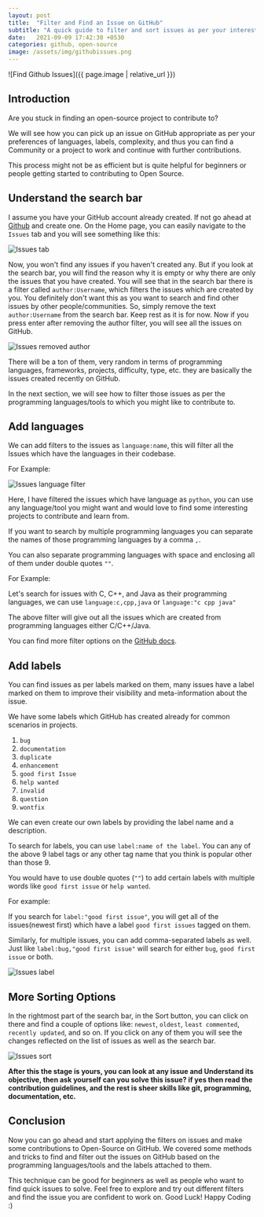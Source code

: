 ```yaml
---
layout: post
title:  "Filter and Find an Issue on GitHub"
subtitle: "A quick guide to filter and sort issues as per your interest/skills on GitHub"
date:   2021-09-09 17:42:30 +0530
categories: github, open-source
image: /assets/img/githubissues.png 
---
```


![Find Github Issues]({{ page.image | relative_url }})

## Introduction

Are you stuck in finding an open-source project to contribute to? 

We will see how you can pick up an issue on GitHub appropriate as per your preferences of languages, labels, complexity, and thus you can find a Community or a project to work and continue with further contributions.

This process might not be as efficient but is quite helpful for beginners or people getting started to contributing to Open Source.
 
## Understand the search bar

I assume you have your GitHub account already created. If not go ahead at [Github](https://github.com/join) and create one. On the Home page, you can easily navigate to the `Issues` tab and you will see something like this:

![Issues tab](https://cdn.hashnode.com/res/hashnode/image/upload/v1631190578909/UBpq3rb0H.png)

Now, you won't find any issues if you haven't created any. But if you look at the search bar, you will find the reason why it is empty or why there are only the issues that you have created. You will see that in the search bar there is a filter called `author:Username`, which filters the issues which are created by you. You definitely don't want this as you want to search and find other issues by other people/communities. So, simply remove the text `author:Username` from the search bar. Keep rest as it is for now. Now if you press enter after removing the author filter, you will see all the issues on GitHub. 

![Issues removed author](https://cdn.hashnode.com/res/hashnode/image/upload/v1631185853484/e0PyTbgip.png)

There will be a ton of them, very random in terms of programming languages, frameworks, projects, difficulty, type, etc. they are basically the issues created recently on GitHub.
 
In the next section, we will see how to filter those issues as per the programming languages/tools to which you might like to contribute to.

## Add languages

We can add filters to the issues as `language:name`, this will filter all the Issues which have the languages in their codebase. 

For Example:

![Issues language filter](https://cdn.hashnode.com/res/hashnode/image/upload/v1631190679194/8Od1tsdKp.png)

Here, I have filtered the issues which have language as `python`, you can use any language/tool you might want and would love to find some interesting projects to contribute and learn from.

If you want to search by multiple programming languages you can separate the names of those programming languages by a comma `,`.

You can also separate programming languages with space and enclosing all of them under double quotes `""`.

For Example:

Let's search for issues with C, C++, and Java as their programming languages, we can use `language:c,cpp,java` or `language:"c cpp java"`

The above filter will give out all the issues which are created from programming languages either C/C++/Java.
 
You can find more filter options on the [GitHub docs](https://docs.github.com/en/github/searching-for-information-on-github/searching-on-github/searching-issues-and-pull-requests).

## Add labels

You can find issues as per labels marked on them, many issues have a label marked on them to improve their visibility and meta-information about the issue.

We have some labels which GitHub has created already for common scenarios in projects.  

1. `bug`
2. `documentation`
3. `duplicate`
4. `enhancement`
5. `good first Issue`
6. `help wanted`
7. `invalid`
8. `question`
9. `wontfix`

We can even create our own labels by providing the label name and a description. 
 
To search for labels, you can use `label:name of the label`. You can any of the above 9 label tags or any other tag name that you think is popular other than those 9. 

You would have to use double quotes (`""`) to add certain labels with multiple words like `good first issue` or `help wanted`.

For example:

If you search for `label:"good first issue"`, you will get all of the issues(newest first) which have a label `good first issues` tagged on them. 

Similarly, for multiple issues, you can add comma-separated labels as well. Just like `label:bug,"good first issue"` will search for either `bug`, `good first issue` or both. 

![Issues label](https://cdn.hashnode.com/res/hashnode/image/upload/v1631190841185/vrYTLoaaNu.png)

## More Sorting Options

In the rightmost part of the search bar, in the Sort button, you can click on there and find a couple of options like: `newest`, `oldest`, `least commented`, `recently updated`, and so on. If you click on any of them you will see the changes reflected on the list of issues as well as the search bar. 

![Issues sort](https://cdn.hashnode.com/res/hashnode/image/upload/v1631189621396/jO58HkYxH.png)

**After this the stage is yours, you can look at any issue and Understand its objective, then ask yourself can you solve this issue? if yes then read the contribution guidelines, and the rest is sheer skills like git, programming, documentation, etc.**

## Conclusion

Now you can go ahead and start applying the filters on issues and make some contributions to Open-Source on GitHub. We covered some methods and tricks to find and filter out the issues on GitHub based on the programming languages/tools and the labels attached to them.  

This technique can be good for beginners as well as people who want to find quick issues to solve. Feel free to explore and try out different filters and find the issue you are confident to work on. Good Luck!
Happy Coding :)
